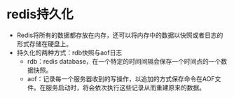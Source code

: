 # redis持久化

- Redis将所有的数据都存放在内存，还可以将内存中的数据以快照或者日志的形式存储在硬盘上。
- 持久化的两种方式：rdb快照与aof日志
  - rdb：redis database，在一个特定的时间间隔会保存一个时间点的一个数据快照。
  - aof：记录每一个服务器收到的写操作，以追加的方式保存命令在AOF文件。在服务启动时，将会依次执行这些记录从而重建原来的数据。
